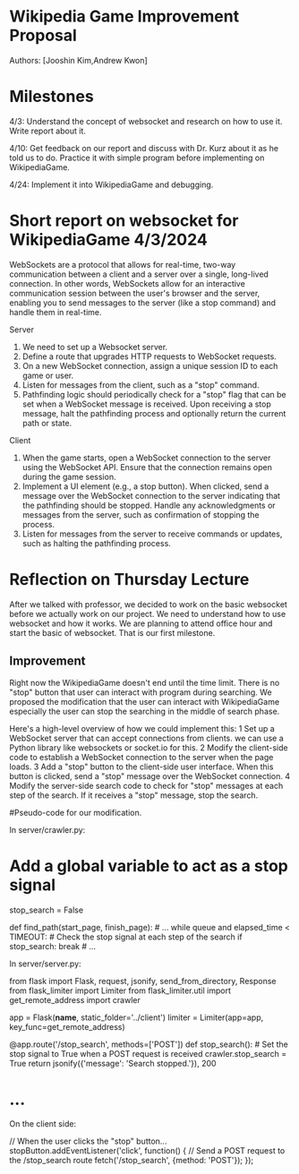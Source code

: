 # Wikipedia Game Improvement Proposal

Authors: [Jooshin Kim,Andrew Kwon]

# Milestones
4/3: Understand the concept of websocket and research on how to use it. Write report about it.

4/10: Get feedback on our report and discuss with Dr. Kurz about it as he told us to do. Practice it with simple program before implementing on WikipediaGame.

4/24: Implement it into WikipediaGame and debugging.

# Short report on websocket for WikipediaGame 4/3/2024
WebSockets are a protocol that allows for real-time, two-way communication between a client and a server over a single, long-lived connection.
In other words, WebSockets allow for an interactive communication session between the user's browser and the server, enabling you to send messages to the server (like a stop command) and handle them in real-time.

Server
1. We need to set up a Websocket server.
2. Define a route that upgrades HTTP requests to WebSocket requests.
3. On a new WebSocket connection, assign a unique session ID to each game or user.
4. Listen for messages from the client, such as a "stop" command.
5. Pathfinding logic should periodically check for a "stop" flag that can be set when a WebSocket message is received. Upon receiving a stop message, halt the pathfinding process and optionally return the current path or state.

Client
1. When the game starts, open a WebSocket connection to the server using the WebSocket API. Ensure that the connection remains open during the game session.
2. Implement a UI element (e.g., a stop button). When clicked, send a message over the WebSocket connection to the server indicating that the pathfinding should be stopped.
Handle any acknowledgments or messages from the server, such as confirmation of stopping the process.
3. Listen for messages from the server to receive commands or updates, such as halting the pathfinding process.

# Reflection on Thursday Lecture
After we talked with professor, we decided to work on the basic websocket before we actually work on our project.
We need to understand how to use websocket and how it works. We are planning to attend office hour and start the basic of websocket. That is our first milestone.

## Improvement

Right now the WikipediaGame doesn't end until the time limit. There is no "stop" button that user can interact with program during searching.
We proposed the modification that the user can interact with WikipediaGame especially the user can stop the searching in the middle of search phase.

Here's a high-level overview of how we could implement this:
 1 Set up a WebSocket server that can accept connections from clients. we can use a Python library like websockets or
   socket.io for this.
 2 Modify the client-side code to establish a WebSocket connection to the server when the page loads.
 3 Add a "stop" button to the client-side user interface. When this button is clicked, send a "stop" message over the
   WebSocket connection.
 4 Modify the server-side search code to check for "stop" messages at each step of the search. If it receives a "stop"
   message, stop the search.

#Pseudo-code for our modification.

In server/crawler.py:

 # Add a global variable to act as a stop signal
 stop_search = False

 def find_path(start_page, finish_page):
     # ...
     while queue and elapsed_time < TIMEOUT:
         # Check the stop signal at each step of the search
         if stop_search:
             break
         # ...


In server/server.py:

 from flask import Flask, request, jsonify, send_from_directory, Response
 from flask_limiter import Limiter
 from flask_limiter.util import get_remote_address
 import crawler

 app = Flask(__name__, static_folder='../client')
 limiter = Limiter(app=app, key_func=get_remote_address)

 @app.route('/stop_search', methods=['POST'])
 def stop_search():
     # Set the stop signal to True when a POST request is received
     crawler.stop_search = True
     return jsonify({'message': 'Search stopped.'}), 200

 # ...


On the client side:

 // When the user clicks the "stop" button...
 stopButton.addEventListener('click', function() {
     // Send a POST request to the /stop_search route
     fetch('/stop_search', {method: 'POST'});
 });